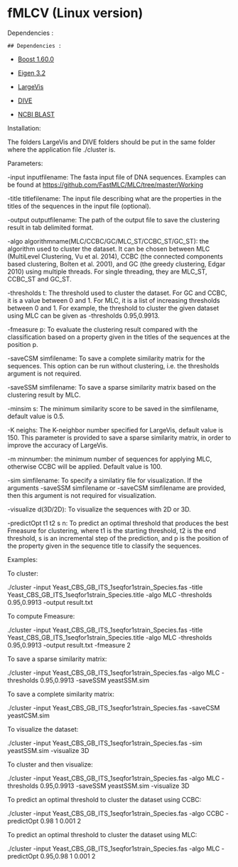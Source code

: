 # fMLCV (Linux version)


Dependencies :

    ## Dependencies : 

- [Boost 1.60.0](http://www.boost.org/users/history/version_1_60_0.html)

- [Eigen 3.2](http://eigen.tuxfamily.org/dox-3.2/)

- [LargeVis](https://github.com/lferry007/LargeVis) 

- [DIVE](https://github.com/NLeSC/DiVE)

- [NCBI BLAST](ftp://ftp.ncbi.nlm.nih.gov/blast/executables/blast+/LATEST/)

Installation:

The folders LargeVis and DIVE folders should be put in the same folder where the application file ./cluster is.

Parameters:

-input inputfilename: The fasta input file of DNA sequences. Examples can be found at https://github.com/FastMLC/MLC/tree/master/Working

-title titlefilename: The input file describing what are the properties in the titles of the sequences in the input file (optional).

-output outputfilename: The path of the output file to save the clustering result in tab delimited format.

-algo algorithmname(MLC/CCBC/GC/MLC_ST/CCBC_ST/GC_ST): the algorithm used to cluster the dataset. It can be chosen between MLC (MultiLevel Clustering, Vu et al. 2014), CCBC (the connected components based clustering, Bolten et al. 2001), and GC (the greedy clustering, Edgar 2010) using multiple threads. For single threading, they are MLC_ST, CCBC_ST and GC_ST.

-thresholds t: The threshold used to cluster the dataset. For GC and CCBC, it is a value between 0 and 1. For MLC, it is a list of increasing thresholds between 0 and 1. For example, the threshold to cluster the given dataset using MLC can be given as -thresholds 0.95,0.9913.

-fmeasure p: To evaluate the clustering result compared with the classification based on a property given in the titles of the sequences at the position p.

-saveCSM simfilename: To save a complete similarity matrix for the sequences. This option can be run without clustering, i.e. the thresholds argument is not required.

-saveSSM simfilename: To save a sparse similarity matrix based on the clustering result by MLC.

-minsim s: The minimum similarity score to be saved in the simfilename, default value is 0.5.

-K neighs: The K-neighbor number specified for LargeVis, default value is 150. This parameter is provided to save a sparse similarity matrix, in order to improve the accuracy of LargeVis. 

-m minnumber: the minimum number of sequences for applying MLC, otherwise CCBC will be applied. Default value is 100.

-sim simfilename: To specify a similatiry file for visualization. If the arguments -saveSSM simfilename or -saveCSM simfilename are provided, then this argument is not required for visualization.

-visualize d(3D/2D): To visualize the sequences with 2D or 3D.

-predictOpt t1 t2 s n: To predict an optimal threshold that produces the best Fmeasure for clustering, where t1 is the starting threshold, t2 is the end threshold, s is an incremental step of the prediction, and p is the position of the property given in the sequence title to classify the sequences.

Examples:

To cluster:

./cluster -input Yeast_CBS_GB_ITS_1seqfor1strain_Species.fas -title Yeast_CBS_GB_ITS_1seqfor1strain_Species.title -algo MLC -thresholds 0.95,0.9913 -output result.txt

To compute Fmeasure:

./cluster -input Yeast_CBS_GB_ITS_1seqfor1strain_Species.fas -title Yeast_CBS_GB_ITS_1seqfor1strain_Species.title -algo MLC -thresholds 0.95,0.9913 -output result.txt -fmeasure 2

To save a sparse similarity matrix:

./cluster -input Yeast_CBS_GB_ITS_1seqfor1strain_Species.fas -algo MLC -thresholds 0.95,0.9913 -saveSSM yeastSSM.sim

To save a complete similarity matrix:

./cluster -input Yeast_CBS_GB_ITS_1seqfor1strain_Species.fas -saveCSM yeastCSM.sim

To visualize the dataset:

./cluster -input Yeast_CBS_GB_ITS_1seqfor1strain_Species.fas -sim yeastSSM.sim -visualize 3D

To cluster and then visualize:

./cluster -input Yeast_CBS_GB_ITS_1seqfor1strain_Species.fas -algo MLC -thresholds 0.95,0.9913 -saveSSM yeastSSM.sim -visualize 3D

To predict an optimal threshold to cluster the dataset using CCBC:

./cluster -input Yeast_CBS_GB_ITS_1seqfor1strain_Species.fas -algo CCBC -predictOpt 0.98 1 0.001 2

To predict an optimal threshold to cluster the dataset using MLC:

./cluster -input Yeast_CBS_GB_ITS_1seqfor1strain_Species.fas -algo MLC -predictOpt 0.95,0.98 1 0.001 2




